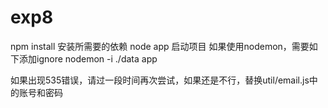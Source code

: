 # exp8
npm install 安装所需要的依赖
node app 启动项目
如果使用nodemon，需要如下添加ignore
nodemon -i ./data app

如果出现535错误，请过一段时间再次尝试，如果还是不行，替换util/email.js中的账号和密码
